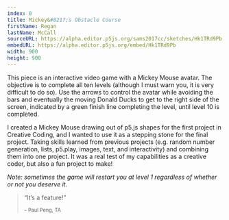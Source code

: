 ```yaml
---
index: 0
title: Mickey&#8217;s Obstacle Course
firstName: Regan
lastName: McCall
sourceURL: https://alpha.editor.p5js.org/sams2017cc/sketches/Hk1TRd9Pb
embedURL: https://alpha.editor.p5js.org/embed/Hk1TRd9Pb
width: 900
height: 900
---
```


This piece is an interactive video game with a Mickey Mouse avatar.
The objective is to complete all ten levels (although I must warn you,
it is very difficult to do so). Use the arrows to control the avatar
while avoiding the bars and eventually the moving Donald Ducks to get to the
right side of the screen, indicated by a green finish line completing the
level, until level 10 is completed.

I created a Mickey Mouse drawing out of p5.js shapes for the first project
in Creative Coding, and I wanted to use it as a stepping stone for the final
project. Taking skills learned from previous projects (e.g. random number
generation, lists, p5.play, images, text, and interactivity) and combining
them into one project. It was a real test of my capabilities as a creative
coder, but also a fun project to make!

<i>Note: sometimes the game will restart you at level 1 regardless of whether or not you deserve it.</i>
<blockquote>
  <p>&ldquo;It&#8217;s a feature!&rdquo;</p>
  <small>&ndash; Paul Peng, TA</small>
</blockquote>

